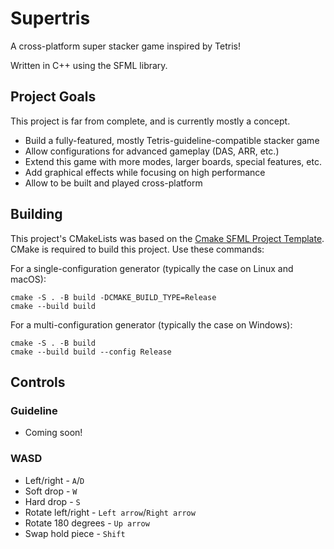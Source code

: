 # Supertris

A cross-platform super stacker game inspired by Tetris!

Written in C++ using the SFML library.

<!-- TODO: screenshot -->
<!-- TODO: controls and config info -->

## Project Goals

This project is far from complete, and is currently mostly a concept.

- Build a fully-featured, mostly Tetris-guideline-compatible stacker game
- Allow configurations for advanced gameplay (DAS, ARR, etc.)
- Extend this game with more modes, larger boards, special features, etc.
- Add graphical effects while focusing on high performance
- Allow to be built and played cross-platform

## Building

This project's CMakeLists was based on the [Cmake SFML Project Template](https://github.com/SFML/cmake-sfml-project).
CMake is required to build this project. Use these commands:

For a single-configuration generator (typically the case on Linux and macOS):
```
cmake -S . -B build -DCMAKE_BUILD_TYPE=Release
cmake --build build
```

For a multi-configuration generator (typically the case on Windows):
```
cmake -S . -B build
cmake --build build --config Release
```

## Controls

### Guideline
- Coming soon!

### WASD
- Left/right - `A`/`D`
- Soft drop - `W`
- Hard drop - `S`
- Rotate left/right - `Left arrow`/`Right arrow`
- Rotate 180 degrees - `Up arrow`
- Swap hold piece - `Shift`
